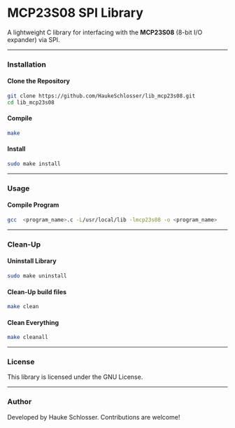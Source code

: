 # MCP23S08 SPI Library

A lightweight C library for interfacing with the **MCP23S08** (8-bit I/O expander) via SPI.

---

### Installation

#### Clone the Repository
```sh
git clone https://github.com/HaukeSchlosser/lib_mcp23s08.git
cd lib_mcp23s08
```

#### Compile
```sh
make
```

#### Install
```sh
sudo make install
```

---

### Usage

#### Compile Program
```sh
gcc  <program_name>.c -L/usr/local/lib -lmcp23s08 -o <program_name>
```

---

### Clean-Up

#### Uninstall Library
```sh
sudo make uninstall
```

#### Clean-Up build files
```sh
make clean
```

#### Clean Everything
```sh
make cleanall
```

---

### License

This library is licensed under the GNU License.

---

### Author

Developed by Hauke Schlosser. Contributions are welcome!